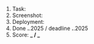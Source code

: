 1. Task:
2. Screenshot:
3. Deployment:
4. Done **.**.2025 / deadline **.**.2025
5. Score: **_ / _**

